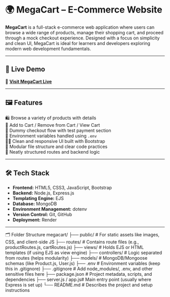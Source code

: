 # 🌍 MegaCart – E-Commerce Website

**MegaCart** is a full-stack e-commerce web application where users can browse a wide range of products, manage their shopping cart, and proceed through a mock checkout experience. Designed with a focus on simplicity and clean UI, MegaCart is ideal for learners and developers exploring modern web development fundamentals.

---

## 🚀 Live Demo

🔗 **[Visit MegaCart Live](https://mega-cart-cf2a.onrender.com)**

---

## 🖼️ Features

🛍️ Browse a variety of products with details  
🛒 Add to Cart / Remove from Cart / View Cart  
💸 Dummy checkout flow with test payment section  
🔐 Environment variables handled using `.env`  
🧑‍💻 Clean and responsive UI built with Bootstrap  
🧠 Modular file structure and clear code practices  
📁 Neatly structured routes and backend logic  

---

## 🛠️ Tech Stack

- **Frontend:** HTML5, CSS3, JavaScript, Bootstrap
- **Backend:** Node.js, Express.js
- **Templating Engine:** EJS 
- **Database:** MongoDB 
- **Environment Management:** dotenv
- **Version Control:** Git, GitHub
- **Deployment:** Render

---

🗂️ Folder Structure
megacart/
├── public/           #  For static assets like images, CSS, and client-side JS
├── routes/           #  Contains route files (e.g., productRoutes.js, cartRoutes.js)
├── views/            #  Holds EJS or HTML templates (if using EJS as view engine)
├── controllers/      #  Logic separated from routes (helps modularity)
├── models/           #  MongoDB/Mongoose schemas (like Product.js, User.js)
├── .env              #  Environment variables (keep this in .gitignore)
├── .gitignore        #  Add node_modules/, .env, and other sensitive files here
├── package.json      #  Project metadata, scripts, and dependencies
├── server.js / app.js#  Main entry point (usually where Express is set up)
└── README.md         #  Describes the project and setup instructions

